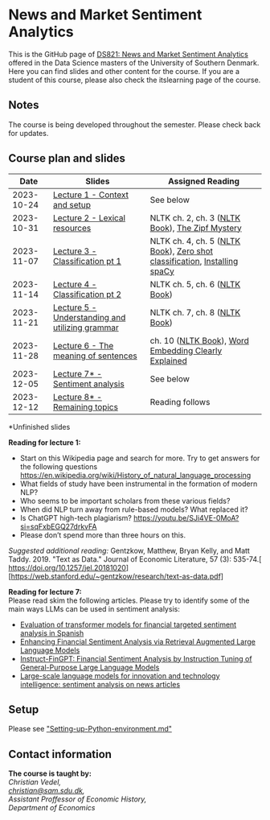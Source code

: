 # News and Market Sentiment Analytics
This is the GitHub page of [DS821: News and Market Sentiment Analytics](https://odin.sdu.dk/sitecore/index.php?a=fagbesk&id=136547&lang=en&listid=) offered in the Data Science masters of the University of Southern Denmark. Here you can find slides and other content for the course. If you are a student of this course, please also check the itslearning page of the course.  

## Notes
The course is being developed throughout the semester. Please check back for updates. 

## Course plan and slides
| Date       | Slides | Assigned Reading |
|------------|--------|-------------------|
| 2023-10-24 | [Lecture 1 - Context and setup](https://raw.githack.com/christianvedels/News_and_Market_Sentiment_Analytics/main/Lecture%201%20-%20Context%20and%20setup/Slides.html)    | See below   |
| 2023-10-31 | [Lecture 2 - Lexical resources](https://raw.githack.com/christianvedels/News_and_Market_Sentiment_Analytics/main/Lecture%202%20-%20Lexical%20resources/Slides.html) | NLTK ch. 2, ch. 3 ([NLTK Book](https://www.nltk.org/book/)), [The Zipf Mystery](https://youtu.be/fCn8zs912OE?si=NptILXURFS4WaFnw ) |
| 2023-11-07 | [Lecture 3 - Classification pt 1](https://raw.githack.com/christianvedels/News_and_Market_Sentiment_Analytics/main/Lecture%203%20-%20Classification%20pt%201/Slides.html) | NLTK ch. 4, ch. 5 ([NLTK Book](https://www.nltk.org/book/)), [Zero shot classification](https://huggingface.co/tasks/zero-shot-classification), [Installing spaCy](https://spacy.io/usage) |
| 2023-11-14 | [Lecture 4 - Classification pt 2](https://raw.githack.com/christianvedels/News_and_Market_Sentiment_Analytics/main/Lecture%204%20-%20Classification%20pt%202/Slides.html) | NLTK ch. 5, ch. 6 ([NLTK Book](https://www.nltk.org/book/)) |
| 2023-11-21 | [Lecture 5 - Understanding and utilizing grammar](https://raw.githack.com/christianvedels/News_and_Market_Sentiment_Analytics/main/Lecture%205%20-%20Understanding%20and%20utilizing%20grammar/Slides.html) | NLTK ch. 7, ch. 8 ([NLTK Book](https://www.nltk.org/book/)) |
| 2023-11-28 | [Lecture 6 - The meaning of sentences](https://raw.githack.com/christianvedels/News_and_Market_Sentiment_Analytics/main/Lecture%206%20-%20The%20meaning%20of%20sentences/Slides.html) | ch. 10 ([NLTK Book](https://www.nltk.org/book/)), [Word Embedding Clearly Explained](https://youtu.be/viZrOnJclY0?si=5fmNdnfHa_eTbETP) |
| 2023-12-05 | [Lecture 7* - Sentiment analysis](https://raw.githack.com/christianvedels/News_and_Market_Sentiment_Analytics/main/Lecture%207%20-%20Sentiment%20analysis/Slides.html) | See below |
| 2023-12-12 | [Lecture 8* - Remaining topics](https://raw.githack.com/christianvedels/News_and_Market_Sentiment_Analytics/main/Lecture%208%20-%20Remaining%20topics/Slides.html#1) | Reading follows |


*Unfinished slides

**Reading for lecture 1:**

-	Start on this Wikipedia page and search for more. Try to get answers for the following questions  https://en.wikipedia.org/wiki/History_of_natural_language_processing 
-	What fields of study have been instrumental in the formation of modern NLP?  
-	Who seems to be important scholars from these various fields?  
-	When did NLP turn away from rule-based models? What replaced it?  
-	Is ChatGPT high-tech plagiarism? https://youtu.be/SJi4VE-0MoA?si=sqFxbEGQ27drkvFA  
-	Please don’t spend more than three hours on this. 

*Suggested additional reading:* Gentzkow, Matthew, Bryan Kelly, and Matt Taddy. 2019. "Text as Data." Journal of Economic Literature, 57 (3): 535-74.[ https://doi.org/10.1257/jel.20181020] [https://web.stanford.edu/~gentzkow/research/text-as-data.pdf] 

**Reading for lecture 7:**  
Please read skim the following articles. Please try to identify some of the main ways LLMs can be used in sentiment analysis:
- [Evaluation of transformer models for financial targeted sentiment analysis in Spanish](https://www.ncbi.nlm.nih.gov/pmc/articles/PMC10280559/)
- [Enhancing Financial Sentiment Analysis via Retrieval Augmented Large Language Models](https://arxiv.org/abs/2310.04027)
- [Instruct-FinGPT: Financial Sentiment Analysis by Instruction Tuning of General-Purpose Large Language Models](https://arxiv.org/abs/2306.12659)
- [Large-scale language models for innovation and technology intelligence: sentiment analysis on news articles](https://medium.com/mapegy-tech/large-scale-language-models-for-innovation-and-technology-intelligence-sentiment-analysis-on-news-2c1ed1f6f2ad)

## Setup
Please see ["Setting-up-Python-environment.md"](https://github.com/christianvedels/News_and_Market_Sentiment_Analytics/blob/main/Setting-up-Python-environment.md)


## Contact information
**The course is taught by:**  
*Christian Vedel,*  
*christian@sam.sdu.dk,*  
*Assistant Proffessor of Economic History,*  
*Department of Economics*  
